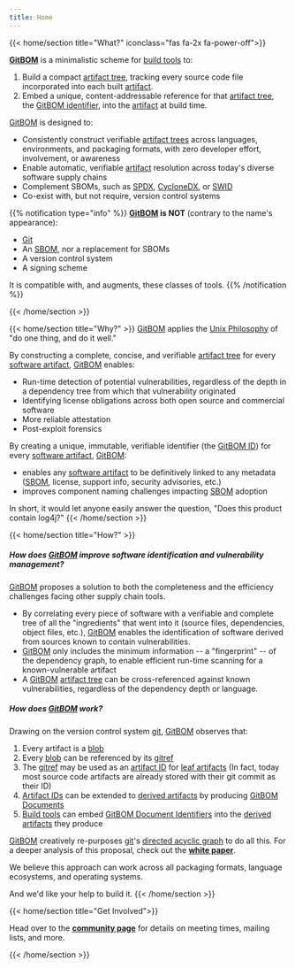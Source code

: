 ```yaml
---
title: Home
---
```

{{< home/section title="What?" iconclass="fas fa-2x fa-power-off">}}

**[GitBOM](/glossary/gitbom)** is a minimalistic scheme for [build tools](/glossary/build_tool) to:
1. Build a compact [artifact tree](/glossary/artifact_tree), tracking every source code file incorporated into each built [artifact](/glossary/artifact).
2. Embed a unique, content-addressable reference for that [artifact tree](/glossary/artifact_tree/), the [GitBOM identifier](/glossary/gitbom/#gitbom-identifier), into the [artifact](/glossary/artifact) at build time.

[GitBOM](/glossary/gitbom) is designed to:
- Consistently construct verifiable [artifact trees](/glossary/artifact_tree) across languages, environments, and packaging formats, with zero developer effort, involvement, or awareness
- Enable automatic, verifiable [artifact](/glossary/artifact) resolution across today's diverse software supply chains
- Complement SBOMs, such as [SPDX](https://spdx.dev/), [CycloneDX](https://cyclonedx.org/), or [SWID](https://nvd.nist.gov/products/swid)
- Co-exist with, but not require, version control systems

{{% notification type="info" %}}
**[GitBOM](/glossary/gitbom) is NOT** (contrary to the name's appearance):
- [Git](/glossary/git)
- An [SBOM](/resources/glossary/sbom), nor a replacement for SBOMs
- A version control system
- A signing scheme

It is compatible with, and augments, these classes of tools.
{{% /notification %}}


{{< /home/section >}}

{{< home/section title="Why?" >}}
[GitBOM](/glossary/gitbom) applies the [Unix Philosophy](https://en.wikipedia.org/wiki/Unix_philosophy) of "do one thing, and do it well."

By constructing a complete, concise, and verifiable [artifact tree](/glossary/artifact_tree) for every [software artifact](/glossary/artifact), [GitBOM](/glossary/gitbom) enables:
- Run-time detection of potential vulnerabilities, regardless of the depth in a dependency tree from which that vulnerability originated
- Identifying license obligations across both open source and commercial software
- More reliable attestation
- Post-exploit forensics

By creating a unique, immutable, verifiable identifier (the [GitBOM ID](/glossary/gitbom/#gitbom-identifier)) for every [software artifact](/glossary/artifact), [GitBOM](/glossary/gitbom):
- enables any [software artifact](/glossary/artifact) to be definitively linked to any metadata ([SBOM](/glossary/sbom), license, support info, security advisories, etc.)
- improves component naming challenges impacting [SBOM](/glossary/sbom) adoption

In short, it would let anyone easily answer the question, "Does this product contain log4j?"
{{< /home/section >}}

{{< home/section title="How?" >}}
##### How does [GitBOM](glossary/gitbom/) improve software identification and vulnerability management?

[GitBOM](glossary/gitbom/) proposes a solution to both the completeness and the efficiency challenges facing other supply chain tools.
- By correlating every piece of software with a verifiable and complete tree of all the "ingredients" that went into it (source files, dependencies, object files, etc.), [GitBOM](glossary/gitbom/) enables the identification of software derived from sources known to contain vulnerabilities.
- [GitBOM](glossary/gitbom/) only includes the minimum information -- a "fingerprint" -- of the dependency graph, to enable efficient run-time scanning for a known-vulnerable artifact
- A [GitBOM](glossary/gitbom/) [artifact tree](/glossary/artifact_tree) can be cross-referenced against known vulnerabilities, regardless of the dependency depth or language.

##### How does [GitBOM](glossary/gitbom/) work?

Drawing on the version control system [git](/glossary/git/), [GitBOM](glossary/gitbom/) observes that:

1. Every artifact is a [blob](/glossary/git/#git-blob)
2. Every [blob](/glossary/git/#git-blob) can be referenced by its [gitref](/glossary/git/#git-ref)
3. The [gitref](glossary/git/#git-ref) may be used as an [artifact ID](/glossary/artifact/#artifact-identifiers) for [leaf artifacts](/glossary/artifact/#leaf-artifacts) (In fact, today most source code artifacts are already stored with their git commit as their ID)
4. [Artifact IDs](/glossary/artifact/#artifact-identifiers) can be extended to [derived artifacts](glossary/artifact/#derived-artifacts) by producing [GitBOM Documents](/glossary/gitbom/#gitbom-document)
5. [Build tools](/glossary/#build-tool) can embed [GitBOM Document Identifiers](/glossary/gitbom/#gitbom-identifier) into the [derived artifacts](glossary/artifact/#derived-artifacts) they produce

[GitBOM](/glossary/gitbom) creatively re-purposes [git](https://en.wikipedia.org/wiki/Git)'s [directed acyclic graph](https://en.wikipedia.org/wiki/Directed_acyclic_graph) to do all this. For a deeper analysis of this proposal, check out the **[white paper](resources/whitepaper)**.

We believe this approach can work across all packaging formats, language ecosystems, and operating systems.

And we'd like your help to build it.
{{< /home/section >}}

{{< home/section title="Get Involved">}}

Head over to the **[community page](/community)** for details on meeting times, mailing lists, and more.

{{< /home/section >}}

